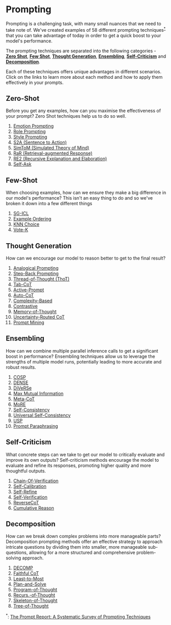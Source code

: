 # Prompting

Prompting is a challenging task, with many small nuances that we need to take note of. We've created examples of 58 different prompting techniques<sup><a href="https://arxiv.org/abs/2406.06608">\*</a></sup> that you can take advantage of today in order to get a quick boost to your model's performance.

The prompting techniques are separated into the following categories - [**Zero Shot**](#zero-shot), [**Few Shot**](#few-shot), [**Thought Generation**](#thought-generation), [**Ensembling**](#ensembling), [**Self-Criticism**](#self-criticism) and [**Decomposition**](#decomposition).

Each of these techniques offers unique advantages in different scenarios. Click on the links to learn more about each method and how to apply them effectively in your prompts.

## Zero-Shot

Before you get any examples, how can you maximise the effectiveness of your prompt? Zero Shot techniques help us to do so well.

1. [Emotion Prompting](zero_shot/emotion_prompting.md)
2. [Role Prompting](zero_shot/role_prompting.md)
3. [Style Prompting](zero_shot/style_prompting.md)
4. [S2A (Sentence to Action)](zero_shot/s2a.md)
5. [SimToM (Simulated Theory of Mind)](zero_shot/simtom.md)
6. [RaR (Retrieval-augmented Response)](zero_shot/rar.md)
7. [RE2 (Recursive Explanation and Elaboration)](zero_shot/re2.md)
8. [Self-Ask](zero_shot/self-ask.md)

## Few-Shot

When choosing examples, how can we ensure they make a big difference in our model's performance? This isn't an easy thing to do and so we've broken it down into a few different things

1. [SG-ICL](few_shot/example_generation/sg_icl.md)
2. [Example Ordering](few_shot/example_ordering.md)
3. [KNN Choice](few_shot/exemplar_selection/knn.md)
4. [Vote-K](few_shot/exemplar_selection/vote_k.md)

## Thought Generation

How can we encourage our model to reason better to get to the final result?

1. [Analogical Prompting](thought_generation/chain_of_thought_zero_shot/analogical_prompting.md)
2. [Step-Back Prompting](thought_generation/chain_of_thought_zero_shot/step_back_prompting.md)
3. [Thread-of-Thought (ThoT)](thought_generation/chain_of_thought_zero_shot/thread_of_thought.md)
4. [Tab-CoT](thought_generation/chain_of_thought_zero_shot/tab_cot.md)
5. [Active-Prompt](thought_generation/chain_of_thought_few_shot/active_prompt.md)
6. [Auto-CoT](thought_generation/chain_of_thought_few_shot/auto_cot.md)
7. [Complexity-Based](thought_generation/chain_of_thought_few_shot/complexity_based.md)
8. [Contrastive](thought_generation/chain_of_thought_few_shot/contrastive.md)
9. [Memory-of-Thought](thought_generation/chain_of_thought_few_shot/memory_of_thought.md)
10. [Uncertainty-Routed CoT](thought_generation/chain_of_thought_few_shot/uncertainty_routed_cot.md)
11. [Prompt Mining](thought_generation/chain_of_thought_few_shot/prompt_mining.md)

## Ensembling

How can we combine multiple parallel inference calls to get a significant boost in performance? Ensembling techniques allow us to leverage the strengths of multiple model runs, potentially leading to more accurate and robust results.

1. [COSP](ensembling/cosp.md)
2. [DENSE](ensembling/dense.md)
3. [DiVeRSe](ensembling/diverse.md)
4. [Max Mutual Information](ensembling/max_mutual_information.md)
5. [Meta-CoT](ensembling/meta_cot.md)
6. [MoRE](ensembling/more.md)
7. [Self-Consistency](ensembling/self_consistency.md)
8. [Universal Self-Consistency](ensembling/universal_self_consistency.md)
9. [USP](ensembling/usp.md)
10. [Prompt Paraphrasing](ensembling/prompt_paraphrasing.md)

## Self-Criticism

What concrete steps can we take to get our model to critically evaluate and improve its own outputs? Self-criticism methods encourage the model to evaluate and refine its responses, promoting higher quality and more thoughtful outputs.

1. [Chain-Of-Verification](self_criticism/chain_of_verification.md)
2. [Self-Calibration](self_criticism/self_calibration.md)
3. [Self-Refine](self_criticism/self_refine.md)
4. [Self-Verification](self_criticism/self_verification.md)
5. [ReverseCoT](self_criticism/reversecot.md)
6. [Cumulative Reason](self_criticism/cumulative_reason.md)

## Decomposition

How can we break down complex problems into more manageable parts? Decomposition prompting methods offer an effective strategy to approach intricate questions by dividing them into smaller, more manageable sub-questions, allowing for a more structured and comprehensive problem-solving approach.

1. [DECOMP](decomposition/decomp.md)
2. [Faithful CoT](decomposition/faithful_cot.md)
3. [Least-to-Most](decomposition/least_to_most.md)
4. [Plan-and-Solve](decomposition/plan_and_solve.md)
5. [Program-of-Thought](decomposition/program_of_thought.md)
6. [Recurs.-of-Thought](decomposition/recurs_of_thought.md)
7. [Skeleton-of-Thought](decomposition/skeleton_of_thought.md)
8. [Tree-of-Thought](decomposition/tree-of-thought.md)

<sup id="ref-asterisk">\*</sup>: [The Prompt Report: A Systematic Survey of Prompting Techniques](https://arxiv.org/abs/2406.06608)
